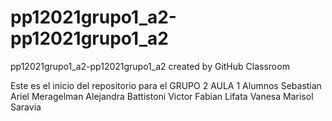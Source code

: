 # pp12021grupo1_a2-pp12021grupo1_a2
pp12021grupo1_a2-pp12021grupo1_a2 created by GitHub Classroom


Este es el inicio del repositorio para el GRUPO 2 AULA 1
Alumnos 
Sebastian Ariel Meragelman
Alejandra Battistoni
Victor Fabian Lifata
Vanesa Marisol Saravia
